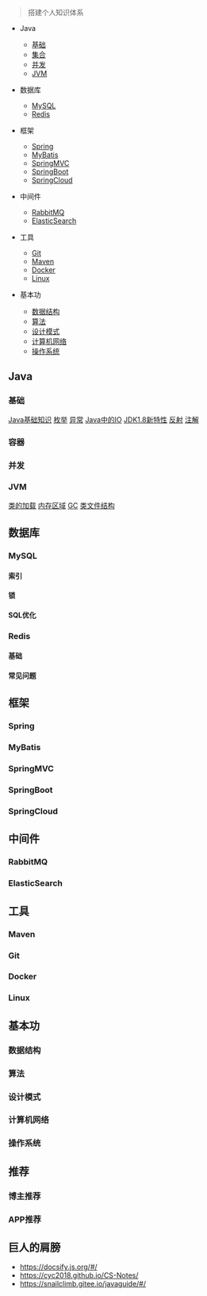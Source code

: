 > 搭建个人知识体系

* Java
  * [基础](#基础)
  * [集合](#容器)
  * [并发](#并发)
  * [JVM](#JVM)

* 数据库
  * [MySQL](#MySQL)
  * [Redis](#Redis)

* 框架
  * [Spring](#Spring)
  * [MyBatis](#MyBatis)
  * [SpringMVC](#SpringMVC)
  * [SpringBoot](#SpringBoot)
  * [SpringCloud](#SpringCloud)

* 中间件
  * [RabbitMQ](#RabbtiMQ)
  * [ElasticSearch](#ElasticSearch)

* 工具
  * [Git](#Git)
  * [Maven](#Maven)
  * [Docker](#Docker)
  * [Linux](#Linux)

* 基本功
  * [数据结构](#数据结构)
  * [算法](#算法)
  * [设计模式](#设计模式) 
  * [计算机网络](#计算机网络)
  * [操作系统](#操作系统)


## Java

### 基础
[Java基础知识](docs/基础/Java基础.md)
[枚举](docs/基础/枚举.md)
[异常](docs/基础/异常.md)
[Java中的IO](docs/基础/IO.md)
[JDK1.8新特性](docs/基础/1.8新特性.md)
[反射](docs/基础/反射.md)
[注解](docs/基础/注解.md)

### 容器


### 并发

### JVM
[类的加载](docs/基础/类的加载.md)
[内存区域](docs/基础/JVM内存区域.md)
[GC](docs/基础/GC.md)
[类文件结构](docs/基础/类文件结构.md)


## 数据库

### MySQL

#### 索引

#### 锁

#### SQL优化

### Redis

#### 基础

#### 常见问题

## 框架

### Spring

### MyBatis

### SpringMVC

### SpringBoot

### SpringCloud

## 中间件

### RabbitMQ

### ElasticSearch

## 工具

### Maven

### Git

### Docker

### Linux

## 基本功

### 数据结构

### 算法

### 设计模式

### 计算机网络

### 操作系统

## 推荐

### 博主推荐

### APP推荐


## 巨人的肩膀
* https://docsify.js.org/#/
* https://cyc2018.github.io/CS-Notes/ 
* https://snailclimb.gitee.io/javaguide/#/

